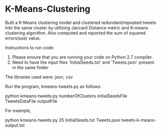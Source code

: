 # K-Means-Clustering

Built a K-Means clustering model and clustered redundant/repeated tweets into the same cluster by utilizing Jaccard Distance metric and K-means clustering algorithm. Also computed and reported the sum of squared errors(sse) value.

Instructions to run code:
1. Please ensure that you are running your code on Python 2.7 compiler.
2. Need to have the input files 'InitialSeeds.txt' and 'Tweets.json' present in the same folder

The libraries used were: json, csv

Run the program, kmeans-tweets.py as follows:

python kmeans-tweets.py numberOfClusters initialSeedsFile TweetsDataFile outputFile

For example,

python kmeans-tweets.py 25 InitialSeeds.txt Tweets.json tweets-k-means-output.txt
